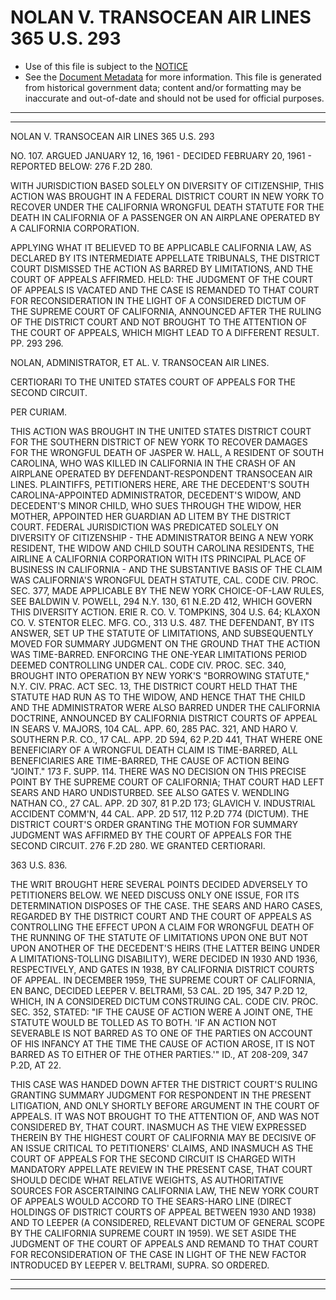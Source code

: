 ---
---

# NOLAN V. TRANSOCEAN AIR LINES 365 U.S. 293

* Use of this file is subject to the [NOTICE](https://github.com/publicdocs/notice/blob/master/NOTICE)
* See the [Document Metadata](../../../) for more information.
  This file is generated from historical government data; content and/or formatting may be inaccurate and out-of-date and should not be used for official purposes.

----------
----------

NOLAN V. TRANSOCEAN AIR LINES 365 U.S. 293

NO. 107.  ARGUED JANUARY 12, 16, 1961 - DECIDED FEBRUARY 20, 1961 - REPORTED BELOW: 276 F.2D 280.

WITH JURISDICTION BASED SOLELY ON DIVERSITY OF CITIZENSHIP, THIS ACTION WAS BROUGHT IN A FEDERAL DISTRICT COURT IN NEW YORK TO RECOVER UNDER THE CALIFORNIA WRONGFUL DEATH STATUTE FOR THE DEATH IN CALIFORNIA OF A PASSENGER ON AN AIRPLANE OPERATED BY A CALIFORNIA CORPORATION.

APPLYING WHAT IT BELIEVED TO BE APPLICABLE CALIFORNIA LAW, AS DECLARED BY ITS INTERMEDIATE APPELLATE TRIBUNALS, THE DISTRICT COURT DISMISSED THE ACTION AS BARRED BY LIMITATIONS, AND THE COURT OF APPEALS AFFIRMED.  HELD:  THE JUDGMENT OF THE COURT OF APPEALS IS VACATED AND THE CASE IS REMANDED TO THAT COURT FOR RECONSIDERATION IN THE LIGHT OF A CONSIDERED DICTUM OF THE SUPREME COURT OF CALIFORNIA, ANNOUNCED AFTER THE RULING OF THE DISTRICT COURT AND NOT BROUGHT TO THE ATTENTION OF THE COURT OF APPEALS, WHICH MIGHT LEAD TO A DIFFERENT RESULT.  PP. 293 296.

NOLAN, ADMINISTRATOR, ET AL. V. TRANSOCEAN AIR LINES.

CERTIORARI TO THE UNITED STATES COURT OF APPEALS FOR THE SECOND CIRCUIT.

PER CURIAM.

THIS ACTION WAS BROUGHT IN THE UNITED STATES DISTRICT COURT FOR THE SOUTHERN DISTRICT OF NEW YORK TO RECOVER DAMAGES FOR THE WRONGFUL DEATH OF JASPER W. HALL, A RESIDENT OF SOUTH CAROLINA, WHO WAS KILLED IN CALIFORNIA IN THE CRASH OF AN AIRPLANE OPERATED BY DEFENDANT-RESPONDENT TRANSOCEAN AIR LINES.  PLAINTIFFS, PETITIONERS HERE, ARE THE DECEDENT'S SOUTH CAROLINA-APPOINTED ADMINISTRATOR, DECEDENT'S WIDOW, AND DECEDENT'S MINOR CHILD, WHO SUES THROUGH THE WIDOW, HER MOTHER, APPOINTED HER GUARDIAN AD LITEM BY THE DISTRICT COURT.  FEDERAL JURISDICTION WAS PREDICATED SOLELY ON DIVERSITY OF CITIZENSHIP - THE ADMINISTRATOR BEING A NEW YORK RESIDENT, THE WIDOW AND CHILD SOUTH CAROLINA RESIDENTS, THE AIRLINE A CALIFORNIA CORPORATION WITH ITS PRINCIPAL PLACE OF BUSINESS IN CALIFORNIA - AND THE SUBSTANTIVE BASIS OF THE CLAIM WAS CALIFORNIA'S WRONGFUL DEATH STATUTE, CAL. CODE CIV. PROC. SEC. 377, MADE APPLICABLE BY THE NEW YORK CHOICE-OF-LAW RULES, SEE BALDWIN V. POWELL, 294 N.Y. 130, 61 N.E.2D 412, WHICH GOVERN THIS DIVERSITY ACTION.  ERIE R. CO. V. TOMPKINS, 304 U.S. 64; KLAXON CO. V. STENTOR ELEC.  MFG.  CO., 313 U.S. 487.  THE DEFENDANT, BY ITS ANSWER, SET UP THE STATUTE OF LIMITATIONS, AND SUBSEQUENTLY MOVED FOR SUMMARY JUDGMENT ON THE GROUND THAT THE ACTION WAS TIME-BARRED.  ENFORCING THE ONE-YEAR LIMITATIONS PERIOD DEEMED CONTROLLING UNDER CAL. CODE CIV. PROC. SEC. 340, BROUGHT INTO OPERATION BY NEW YORK'S "BORROWING STATUTE," N.Y. CIV. PRAC.  ACT SEC. 13, THE DISTRICT COURT HELD THAT THE STATUTE HAD RUN AS TO THE WIDOW, AND HENCE THAT THE CHILD AND THE ADMINISTRATOR WERE ALSO BARRED UNDER THE CALIFORNIA DOCTRINE, ANNOUNCED BY CALIFORNIA DISTRICT COURTS OF APPEAL IN SEARS V. MAJORS, 104 CAL. APP. 60, 285 PAC. 321, AND HARO V. SOUTHERN P.R. CO., 17 CAL. APP. 2D 594, 62 P.2D 441, THAT WHERE ONE BENEFICIARY OF A WRONGFUL DEATH CLAIM IS TIME-BARRED, ALL BENEFICIARIES ARE TIME-BARRED, THE CAUSE OF ACTION BEING "JOINT."  173 F. SUPP. 114.   THERE WAS NO DECISION ON THIS PRECISE POINT BY THE SUPREME COURT OF CALIFORNIA; THAT COURT HAD LEFT SEARS AND HARO UNDISTURBED.  SEE ALSO GATES V. WENDLING NATHAN CO., 27 CAL. APP. 2D 307, 81 P.2D 173; GLAVICH V. INDUSTRIAL ACCIDENT COMM'N, 44 CAL. APP. 2D 517, 112 P.2D 774 (DICTUM).  THE DISTRICT COURT'S ORDER GRANTING THE MOTION FOR SUMMARY JUDGMENT WAS AFFIRMED BY THE COURT OF APPEALS FOR THE SECOND CIRCUIT.  276 F.2D 280.  WE GRANTED CERTIORARI.

363 U.S. 836.

THE WRIT BROUGHT HERE SEVERAL POINTS DECIDED ADVERSELY TO PETITIONERS BELOW.  WE NEED DISCUSS ONLY ONE ISSUE, FOR ITS DETERMINATION DISPOSES OF THE CASE.  THE SEARS AND HARO CASES, REGARDED BY THE DISTRICT COURT AND THE COURT OF APPEALS AS CONTROLLING THE EFFECT UPON A CLAIM FOR WRONGFUL DEATH OF THE RUNNING OF THE STATUTE OF LIMITATIONS UPON ONE BUT NOT UPON ANOTHER OF THE DECEDENT'S HEIRS (THE LATTER BEING UNDER A LIMITATIONS-TOLLING DISABILITY), WERE DECIDED IN 1930 AND 1936, RESPECTIVELY, AND GATES IN 1938, BY CALIFORNIA DISTRICT COURTS OF APPEAL.  IN DECEMBER 1959, THE SUPREME COURT OF CALIFORNIA, EN BANC, DECIDED LEEPER V. BELTRAMI, 53 CAL. 2D 195, 347 P.2D 12, WHICH, IN A CONSIDERED DICTUM CONSTRUING CAL. CODE CIV. PROC. SEC. 352, STATED: "IF THE CAUSE OF ACTION WERE A JOINT ONE, THE STATUTE WOULD BE TOLLED AS TO BOTH.  'IF AN ACTION NOT SEVERABLE IS NOT BARRED AS TO ONE OF THE PARTIES ON ACCOUNT OF HIS INFANCY AT THE TIME THE CAUSE OF ACTION AROSE, IT IS NOT BARRED AS TO EITHER OF THE OTHER PARTIES.'"  ID., AT 208-209, 347 P.2D, AT 22.

THIS CASE WAS HANDED DOWN AFTER THE DISTRICT COURT'S RULING GRANTING SUMMARY JUDGMENT FOR RESPONDENT IN THE PRESENT LITIGATION, AND ONLY SHORTLY BEFORE ARGUMENT IN THE COURT OF APPEALS.  IT WAS NOT BROUGHT TO THE ATTENTION OF, AND WAS NOT CONSIDERED BY, THAT COURT.  INASMUCH AS THE VIEW EXPRESSED THEREIN BY THE HIGHEST COURT OF CALIFORNIA MAY BE DECISIVE OF AN ISSUE CRITICAL TO PETITIONERS' CLAIMS, AND INASMUCH AS THE COURT OF APPEALS FOR THE SECOND CIRCUIT IS CHARGED WITH MANDATORY APPELLATE REVIEW IN THE PRESENT CASE, THAT COURT SHOULD DECIDE WHAT RELATIVE WEIGHTS, AS AUTHORITATIVE SOURCES FOR ASCERTAINING CALIFORNIA LAW, THE NEW YORK COURT OF APPEALS WOULD ACCORD TO THE SEARS-HARO LINE (DIRECT HOLDINGS OF DISTRICT COURTS OF APPEAL BETWEEN 1930 AND 1938) AND TO LEEPER (A CONSIDERED, RELEVANT DICTUM OF GENERAL SCOPE BY THE CALIFORNIA SUPREME COURT IN 1959).  WE SET ASIDE THE JUDGMENT OF THE COURT OF APPEALS AND REMAND TO THAT COURT FOR RECONSIDERATION OF THE CASE IN LIGHT OF THE NEW FACTOR INTRODUCED BY LEEPER V. BELTRAMI, SUPRA.  SO ORDERED.


----------
----------

